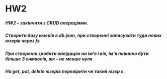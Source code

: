 # HW2

##### HW2 – закінчити з CRUD операціями.

##### Створити базу юзерів в db.json, при створенні записувати туди нових юзерів через fs

##### При створенні зробити валідацію на ім'я і вік, ім'я повинно бути більше 3 символів, вік – не менше нуля

##### На get, put, delete юзерів перевірити чи такий юзер є.